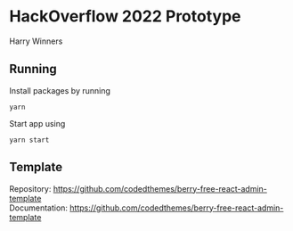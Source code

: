 # HackOverflow 2022 Prototype
Harry Winners

## Running
Install packages by running 
```
yarn
```

Start app using 
```
yarn start
```

## Template
Repository: https://github.com/codedthemes/berry-free-react-admin-template  
Documentation: https://github.com/codedthemes/berry-free-react-admin-template